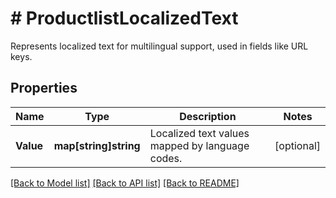# # ProductlistLocalizedText
Represents localized text for multilingual support, used in fields like URL keys.

## Properties 


Name | Type | Description | Notes
------------ | ------------- | ------------- | -------------
**Value**| **map[string]string** | Localized text values mapped by language codes.  | [optional]


[[Back to Model list]](../../README.md#models) [[Back to API list]](../../README.md#endpoints) [[Back to README]](../../README.md)


